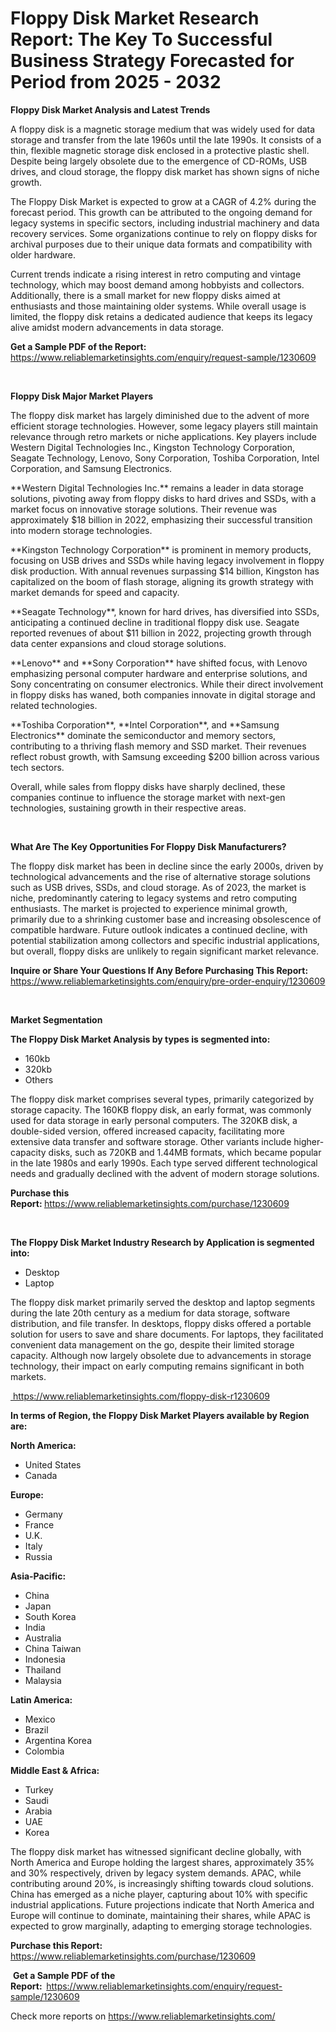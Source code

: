 <p><h1>Floppy Disk Market Research Report: The Key To Successful Business Strategy Forecasted for Period from 2025 - 2032</h1></p><p><strong>Floppy Disk Market Analysis and Latest Trends</strong></p>
<p><p>A floppy disk is a magnetic storage medium that was widely used for data storage and transfer from the late 1960s until the late 1990s. It consists of a thin, flexible magnetic storage disk enclosed in a protective plastic shell. Despite being largely obsolete due to the emergence of CD-ROMs, USB drives, and cloud storage, the floppy disk market has shown signs of niche growth. </p><p>The Floppy Disk Market is expected to grow at a CAGR of 4.2% during the forecast period. This growth can be attributed to the ongoing demand for legacy systems in specific sectors, including industrial machinery and data recovery services. Some organizations continue to rely on floppy disks for archival purposes due to their unique data formats and compatibility with older hardware. </p><p>Current trends indicate a rising interest in retro computing and vintage technology, which may boost demand among hobbyists and collectors. Additionally, there is a small market for new floppy disks aimed at enthusiasts and those maintaining older systems. While overall usage is limited, the floppy disk retains a dedicated audience that keeps its legacy alive amidst modern advancements in data storage.</p></p>
<p><strong>Get a Sample PDF of the Report:&nbsp;</strong> <a href="https://www.reliablemarketinsights.com/enquiry/request-sample/1230609?utm_campaign=2136&utm_medium=2&utm_source=Github&utm_content=ia&utm_term=10022025&utm_id=floppy-disk">https://www.reliablemarketinsights.com/enquiry/request-sample/1230609</a></p>
<p>&nbsp;</p>
<p><strong>Floppy Disk Major Market Players</strong></p>
<p><p>The floppy disk market has largely diminished due to the advent of more efficient storage technologies. However, some legacy players still maintain relevance through retro markets or niche applications. Key players include Western Digital Technologies Inc., Kingston Technology Corporation, Seagate Technology, Lenovo, Sony Corporation, Toshiba Corporation, Intel Corporation, and Samsung Electronics.</p><p>**Western Digital Technologies Inc.** remains a leader in data storage solutions, pivoting away from floppy disks to hard drives and SSDs, with a market focus on innovative storage solutions. Their revenue was approximately $18 billion in 2022, emphasizing their successful transition into modern storage technologies.</p><p>**Kingston Technology Corporation** is prominent in memory products, focusing on USB drives and SSDs while having legacy involvement in floppy disk production. With annual revenues surpassing $14 billion, Kingston has capitalized on the boom of flash storage, aligning its growth strategy with market demands for speed and capacity.</p><p>**Seagate Technology**, known for hard drives, has diversified into SSDs, anticipating a continued decline in traditional floppy disk use. Seagate reported revenues of about $11 billion in 2022, projecting growth through data center expansions and cloud storage solutions.</p><p>**Lenovo** and **Sony Corporation** have shifted focus, with Lenovo emphasizing personal computer hardware and enterprise solutions, and Sony concentrating on consumer electronics. While their direct involvement in floppy disks has waned, both companies innovate in digital storage and related technologies.</p><p>**Toshiba Corporation**, **Intel Corporation**, and **Samsung Electronics** dominate the semiconductor and memory sectors, contributing to a thriving flash memory and SSD market. Their revenues reflect robust growth, with Samsung exceeding $200 billion across various tech sectors.</p><p>Overall, while sales from floppy disks have sharply declined, these companies continue to influence the storage market with next-gen technologies, sustaining growth in their respective areas.</p></p>
<p>&nbsp;</p>
<p><strong>What Are The Key Opportunities For Floppy Disk Manufacturers?</strong></p>
<p><p>The floppy disk market has been in decline since the early 2000s, driven by technological advancements and the rise of alternative storage solutions such as USB drives, SSDs, and cloud storage. As of 2023, the market is niche, predominantly catering to legacy systems and retro computing enthusiasts. The market is projected to experience minimal growth, primarily due to a shrinking customer base and increasing obsolescence of compatible hardware. Future outlook indicates a continued decline, with potential stabilization among collectors and specific industrial applications, but overall, floppy disks are unlikely to regain significant market relevance.</p></p>
<p><strong>Inquire or Share Your Questions If Any Before Purchasing This Report:</strong> <a href="https://www.reliablemarketinsights.com/enquiry/pre-order-enquiry/1230609?utm_campaign=2136&utm_medium=2&utm_source=Github&utm_content=ia&utm_term=10022025&utm_id=floppy-disk">https://www.reliablemarketinsights.com/enquiry/pre-order-enquiry/1230609</a></p>
<p>&nbsp;</p>
<p><strong>Market Segmentation</strong></p>
<p><strong>The Floppy Disk Market Analysis by types is segmented into:</strong></p>
<p><ul><li>160kb</li><li>320kb</li><li>Others</li></ul></p>
<p><p>The floppy disk market comprises several types, primarily categorized by storage capacity. The 160KB floppy disk, an early format, was commonly used for data storage in early personal computers. The 320KB disk, a double-sided version, offered increased capacity, facilitating more extensive data transfer and software storage. Other variants include higher-capacity disks, such as 720KB and 1.44MB formats, which became popular in the late 1980s and early 1990s. Each type served different technological needs and gradually declined with the advent of modern storage solutions.</p></p>
<p><strong>Purchase this Report:&nbsp;</strong><a href="https://www.reliablemarketinsights.com/purchase/1230609?utm_campaign=2136&utm_medium=2&utm_source=Github&utm_content=ia&utm_term=10022025&utm_id=floppy-disk">https://www.reliablemarketinsights.com/purchase/1230609</a></p>
<p>&nbsp;</p>
<p><strong>The Floppy Disk Market Industry Research by Application is segmented into:</strong></p>
<p><ul><li>Desktop</li><li>Laptop</li></ul></p>
<p><p>The floppy disk market primarily served the desktop and laptop segments during the late 20th century as a medium for data storage, software distribution, and file transfer. In desktops, floppy disks offered a portable solution for users to save and share documents. For laptops, they facilitated convenient data management on the go, despite their limited storage capacity. Although now largely obsolete due to advancements in storage technology, their impact on early computing remains significant in both markets.</p></p>
<p><a href="https://www.reliablemarketinsights.com/floppy-disk-r1230609?utm_campaign=2136&utm_medium=2&utm_source=Github&utm_content=ia&utm_term=10022025&utm_id=floppy-disk">&nbsp;https://www.reliablemarketinsights.com/floppy-disk-r1230609</a></p>
<p><strong>In terms of Region, the Floppy Disk Market Players available by Region are:</strong></p>
<p>
    <p> <strong> North America: </strong>
        <ul>
            <li>United States</li>
            <li>Canada</li>
        </ul>
        </p> 
    <p> <strong> Europe: </strong>
        <ul>
            <li>Germany</li>
            <li>France</li>
            <li>U.K.</li>
            <li>Italy</li>
            <li>Russia</li>
        </ul>
        </p> 
    <p> <strong> Asia-Pacific: </strong>
        <ul>
            <li>China</li>
            <li>Japan</li>
            <li>South Korea</li>
            <li>India</li>
            <li>Australia</li>
            <li>China Taiwan</li>
            <li>Indonesia</li>
            <li>Thailand</li>
            <li>Malaysia</li>
        </ul>
        </p> 
    <p> <strong> Latin America: </strong>
        <ul>
            <li>Mexico</li>
            <li>Brazil</li>
            <li>Argentina Korea</li>
            <li>Colombia</li>
        </ul>
        </p> 
    <p> <strong> Middle East & Africa: </strong>
        <ul>
            <li>Turkey</li>
            <li>Saudi</li>
            <li>Arabia</li>
            <li>UAE</li>
            <li>Korea</li>
        </ul>
    </p>
    </p>
<p><p>The floppy disk market has witnessed significant decline globally, with North America and Europe holding the largest shares, approximately 35% and 30% respectively, driven by legacy system demands. APAC, while contributing around 20%, is increasingly shifting towards cloud solutions. China has emerged as a niche player, capturing about 10% with specific industrial applications. Future projections indicate that North America and Europe will continue to dominate, maintaining their shares, while APAC is expected to grow marginally, adapting to emerging storage technologies.</p></p>
<p><strong>Purchase this Report: </strong><a href="https://www.reliablemarketinsights.com/purchase/1230609?utm_campaign=2136&utm_medium=2&utm_source=Github&utm_content=ia&utm_term=10022025&utm_id=floppy-disk">https://www.reliablemarketinsights.com/purchase/1230609</a></p>
<p>&nbsp;<strong>Get a Sample PDF of the Report:&nbsp;&nbsp;</strong><a href="https://www.reliablemarketinsights.com/enquiry/request-sample/1230609?utm_campaign=2136&utm_medium=2&utm_source=Github&utm_content=ia&utm_term=10022025&utm_id=floppy-disk">https://www.reliablemarketinsights.com/enquiry/request-sample/1230609</a></p>
<p><strong></strong></p>
<p>Check more reports on <a href="https://www.reliablemarketinsights.com/?utm_campaign=2136&utm_medium=2&utm_source=Github&utm_content=ia&utm_term=10022025&utm_id=floppy-disk">https://www.reliablemarketinsights.com/</a></p>